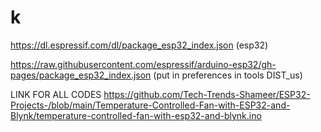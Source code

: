 # k
https://dl.espressif.com/dl/package_esp32_index.json (esp32)

https://raw.githubusercontent.com/espressif/arduino-esp32/gh-pages/package_esp32_index.json (put in preferences in tools DIST_us)

LINK FOR ALL CODES https://github.com/Tech-Trends-Shameer/ESP32-Projects-/blob/main/Temperature-Controlled-Fan-with-ESP32-and-Blynk/temperature-controlled-fan-with-esp32-and-blynk.ino
